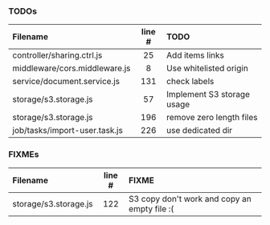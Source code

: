 ### TODOs
| Filename | line # | TODO
|:------|:------:|:------
| controller/sharing.ctrl.js | 25 | Add items links
| middleware/cors.middleware.js | 8 | Use whitelisted origin
| service/document.service.js | 131 | check labels
| storage/s3.storage.js | 57 | Implement S3 storage usage
| storage/s3.storage.js | 196 | remove zero length files
| job/tasks/import-user.task.js | 226 | use dedicated dir

### FIXMEs
| Filename | line # | FIXME
|:------|:------:|:------
| storage/s3.storage.js | 122 | S3 copy don't work and copy an empty file :(
